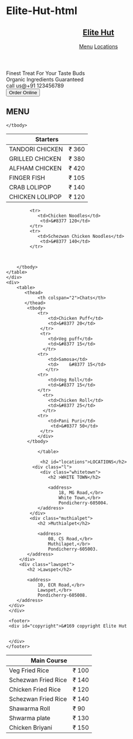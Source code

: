 # Elite-Hut-html
<!DOCTYPE html>
<html lang="en">
<head>
    <meta charset="UTF-8">
    <meta http-equiv="X-UA-Compatible" content="IE=edge">
    <meta name="viewport" content="width=device-width, initial-scale=1.0">
    <title>Elite Hut - Restaurant in PY</title>
    <link rel="stylesheet" href="css/index.css">
    <link rel="stylesheet" href="https://cdnjs.cloudflare.com/ajax/libs/font-awesome/6.2.1/css/all.min.css">
    </head>
<body class="all">
    <div class="landing">
    <header>
        <a href="" id="logo"><h2><i class="fa-solid fa-utensils"></i>Elite Hut  </h2></a>
   <nav>
        <a href= "index.html#headingmenu"  id="Menu"><i class="fa-solid fa-bars"></i>Menu</a>
        <a href="index.html#locations"  id="Loc"><i class="fa-solid fa-location-dot"></i>Locations</a>
 </nav>

</header>
<div class="taglines">
<div class="maintext">Finest Treat For Your Taste Buds</div>
<div class="tagline1" >Organic Ingredients Guaranteed</div>
<div class="tagline2">call us@+91 123456789</div>
<button>Order Online</button>
</div>
</div>

<h2 id="headingmenu">MENU</h2>
<div class="menu">
    <div>
<table>
   <thead>
        <th colspan="2">Starters</th>
   </thead>
    <tbody>
        <tr>
            <td>TANDORI CHICKEN </td>	
            <td>&#8377 360</td>
         </tr>
         <tr>
            <td>GRILLED CHICKEN </td>	
            <td>&#8377 380</td>
          </tr>
        <tr>
            <td>ALFHAM CHICKEN </td>	
            <td>    &#8377 420</td>
           </tr>
        <tr>
            <td>FINGER FISH </td>	
            <td>&#8377 105</td>
        </tr>
          <tr>
            <td>CRAB LOLIPOP </td>	
            <td>&#8377 140</td>
          </tr>
        <tr>
            <td>CHICKEN LOLIPOP </td>
             <td>&#8377 120</td>
         </tr>
        
    </tbody>
</table>
</div>



<div>
    <table>
       <thead>
            <th colspan="2">Main Course</th>
       </thead>
        <tbody>
            <tr>
                <td>Veg Fried Rice</td>	
                <td>&#8377 100</td>
             </tr>
             <tr>
                <td>Schezwan Fried Rice</td>	
                <td>&#8377 140</td>
              </tr>
            <tr>
                <td>Chicken Fried Rice </td>	
                <td>    &#8377 120</td>
               </tr>
            <tr>
                <td>Schezwan Fried Rice</td>	
                <td>&#8377 140</td>
            </tr>
              <tr>
                <td>Shawarma Roll</td>	
                <td>&#8377 90</td>
              </tr>
            <tr>
                <td>Shwarma plate</td>
                 <td>&#8377 130</td>
             </tr>
             <tr>
                <td>Chicken Briyani</td>
                 <td>&#8377 150</td>
             </tr>
            
             <tr>
                <td>Chicken Noodles</td>
                 <td>&#8377 120</td>
             </tr>
             <tr>
                <td>Schezwan Chicken Noodles</td>
                 <td>&#8377 140</td>
             </tr>
            
            
            
        </tbody>
    </table>
    </div>
    <div>
        <table>
           <thead>
                <th colspan="2">Chats</th>
           </thead>
            <tbody>
                <tr>
                    <td>Chicken Puff</td>	
                    <td>&#8377 20</td>
                 </tr>
                 <tr>
                    <td>Veg puff</td>	
                    <td>&#8377 15</td>
                  </tr>
                <tr>
                    <td>Samosa</td>	
                    <td>    &#8377 15</td>
                   </tr>
                <tr>
                    <td>Veg Roll</td>	
                    <td>&#8377 15</td>
                </tr>
                  <tr>
                    <td>Chicken Roll</td>	
                    <td>&#8377 25</td>
                  </tr>
                <tr>
                    <td>Pani Puri</td>
                     <td>&#8377 50</td>
                 </tr>
                </div>
            </tbody>

                </table>
</div>
</div>
<div>

                 <h2 id="locations">LOCATIONS</h2>
              <div class="l"> 
                 <div class="whitetown">
                    <h2 >WHITE TOWN</h2>
        
                    <address>
                        18, MG Road,</br>
                        White Town,</br>
                        Pondicherry-605004.
                </address>
             </div>
             <div class="muthialpet">
                <h2 >Muthialpet</h2>
    
                <address>
                    08, CS Road,</br>
                    Muthilapet,</br>
                    Pondicherry-605003.
            </address>
         </div>
         <div class="lawspet">
            <h2 >Lawspet</h2>

            <address>
                10, ECR Road,</br>
                Lawspet,</br>
                Pondicherry-605008.
        </address>
     </div>
     </div>

     <footer>
     <div id="copyright">&#169 copyright Elite Hut
 

     </div>
    </footer>
    


    




</div>


    
</body>
</html>

